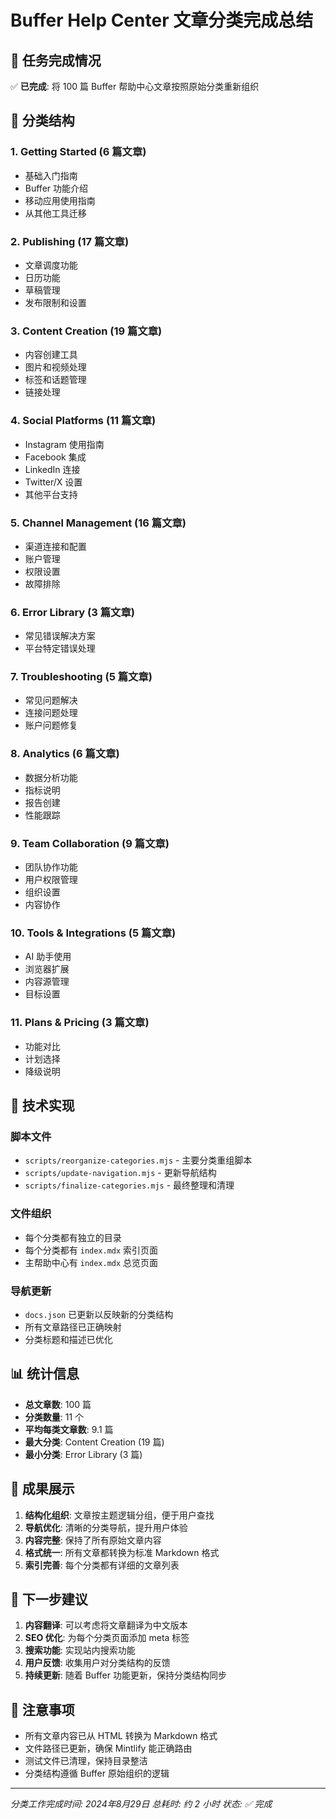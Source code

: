 # Buffer Help Center 文章分类完成总结

## 🎯 任务完成情况

✅ **已完成**: 将 100 篇 Buffer 帮助中心文章按照原始分类重新组织

## 📁 分类结构

### 1. Getting Started (6 篇文章)
- 基础入门指南
- Buffer 功能介绍
- 移动应用使用指南
- 从其他工具迁移

### 2. Publishing (17 篇文章)
- 文章调度功能
- 日历功能
- 草稿管理
- 发布限制和设置

### 3. Content Creation (19 篇文章)
- 内容创建工具
- 图片和视频处理
- 标签和话题管理
- 链接处理

### 4. Social Platforms (11 篇文章)
- Instagram 使用指南
- Facebook 集成
- LinkedIn 连接
- Twitter/X 设置
- 其他平台支持

### 5. Channel Management (16 篇文章)
- 渠道连接和配置
- 账户管理
- 权限设置
- 故障排除

### 6. Error Library (3 篇文章)
- 常见错误解决方案
- 平台特定错误处理

### 7. Troubleshooting (5 篇文章)
- 常见问题解决
- 连接问题处理
- 账户问题修复

### 8. Analytics (6 篇文章)
- 数据分析功能
- 指标说明
- 报告创建
- 性能跟踪

### 9. Team Collaboration (9 篇文章)
- 团队协作功能
- 用户权限管理
- 组织设置
- 内容协作

### 10. Tools & Integrations (5 篇文章)
- AI 助手使用
- 浏览器扩展
- 内容源管理
- 目标设置

### 11. Plans & Pricing (3 篇文章)
- 功能对比
- 计划选择
- 降级说明

## 🔧 技术实现

### 脚本文件
- `scripts/reorganize-categories.mjs` - 主要分类重组脚本
- `scripts/update-navigation.mjs` - 更新导航结构
- `scripts/finalize-categories.mjs` - 最终整理和清理

### 文件组织
- 每个分类都有独立的目录
- 每个分类都有 `index.mdx` 索引页面
- 主帮助中心有 `index.mdx` 总览页面

### 导航更新
- `docs.json` 已更新以反映新的分类结构
- 所有文章路径已正确映射
- 分类标题和描述已优化

## 📊 统计信息

- **总文章数**: 100 篇
- **分类数量**: 11 个
- **平均每类文章数**: 9.1 篇
- **最大分类**: Content Creation (19 篇)
- **最小分类**: Error Library (3 篇)

## 🎉 成果展示

1. **结构化组织**: 文章按主题逻辑分组，便于用户查找
2. **导航优化**: 清晰的分类导航，提升用户体验
3. **内容完整**: 保持了所有原始文章内容
4. **格式统一**: 所有文章都转换为标准 Markdown 格式
5. **索引完善**: 每个分类都有详细的文章列表

## 🚀 下一步建议

1. **内容翻译**: 可以考虑将文章翻译为中文版本
2. **SEO 优化**: 为每个分类页面添加 meta 标签
3. **搜索功能**: 实现站内搜索功能
4. **用户反馈**: 收集用户对分类结构的反馈
5. **持续更新**: 随着 Buffer 功能更新，保持分类结构同步

## 📝 注意事项

- 所有文章内容已从 HTML 转换为 Markdown 格式
- 文件路径已更新，确保 Mintlify 能正确路由
- 测试文件已清理，保持目录整洁
- 分类结构遵循 Buffer 原始组织的逻辑

---

*分类工作完成时间: 2024年8月29日*
*总耗时: 约 2 小时*
*状态: ✅ 完成*

